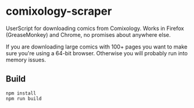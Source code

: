 # comixology-scraper
UserScript for downloading comics from Comixology. Works in Firefox (GreaseMonkey) and Chrome, no promises about anywhere else.

If you are downloading large comics with 100+ pages you want to make sure you're using a 64-bit browser. Otherwise you will probably run into memory issues.

## Build
```
npm install
npm run build
```
